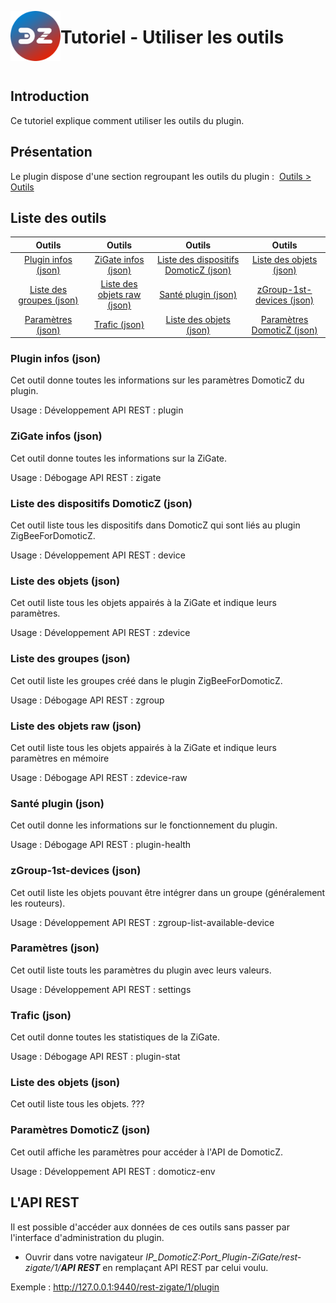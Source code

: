 <a href="Home.md"><img align="left" width="80" height="80" src="../Images/logo_Z4D.png" alt="Logo"></a>

# Tutoriel - Utiliser les outils

</br>

## Introduction

Ce tutoriel explique comment utiliser les outils du plugin.

## Présentation

Le plugin dispose d'une section regroupant les outils du plugin :  [Outils > Outils](WebUI_Outils.md#outils)


## Liste des outils

| Outils  | Outils   | Outils   | Outils   |
| :-----: |:-------:|:-------:|:-------:|
| [Plugin infos (json)](#plugin-infos-json) | [ZiGate infos (json)](#zigate-infos-json) | [Liste des dispositifs DomoticZ (json)](#liste-des-dispositifs-domoticz-json) | [Liste des objets (json)](#liste-des-%objets-json) |
| [Liste des groupes (json)](#liste-des-groupes-json) | [Liste des objets raw (json)](#liste-des-objets-raw-json) | [Santé plugin (json)](#sant%C3%A9-plugin-json) | [zGroup-1st-devices (json)](#zgroup-1st-devices-json) |
| [Paramètres (json)](#param%C3%A8tres-json) | [Trafic (json)](#trafic-json) | [Liste des objets (json)](#liste-des-objets-json) | [Paramètres DomoticZ (json)](#param%C3%A8tres-domoticz-json) |


### Plugin infos (json)

Cet outil donne toutes les informations sur les paramètres DomoticZ du plugin.

Usage : Développement
API REST : plugin

### ZiGate infos (json)

Cet outil donne toutes les informations sur la ZiGate.

Usage : Débogage
API REST : zigate

### Liste des dispositifs DomoticZ (json)

Cet outil liste tous les dispositifs dans DomoticZ qui sont liés au plugin ZigBeeForDomoticZ.

Usage : Développement
API REST : device

### Liste des objets (json)

Cet outil liste tous les objets appairés à la ZiGate et indique leurs paramètres.

Usage : Développement
API REST : zdevice

### Liste des groupes (json)

Cet outil liste les groupes créé dans le plugin ZigBeeForDomoticZ.

Usage : Débogage
API REST : zgroup

### Liste des objets raw (json)

Cet outil liste tous les objets appairés à la ZiGate et indique leurs paramètres en mémoire

Usage : Débogage
API REST : zdevice-raw

### Santé plugin (json)

Cet outil donne les informations sur le fonctionnement du plugin.

Usage : Débogage
API REST : plugin-health

### zGroup-1st-devices (json)

Cet outil liste les objets pouvant être intégrer dans un groupe (généralement les routeurs).

Usage : Développement
API REST : zgroup-list-available-device

### Paramètres (json)

Cet outil liste touts les paramètres du plugin avec leurs valeurs.

Usage : Développement
API REST : settings

### Trafic (json)

Cet outil donne toutes les statistiques de la ZiGate.

Usage : Débogage
API REST : plugin-stat

### Liste des objets (json)

Cet outil liste tous les objets. ???

### Paramètres DomoticZ (json)

Cet outil affiche les paramètres pour accéder à l'API de DomoticZ.

Usage : Développement
API REST : domoticz-env


## L'API REST

Il est possible d'accéder aux données de ces outils sans passer par l'interface d'administration du plugin.

* Ouvrir dans votre navigateur *IP_DomoticZ:Port_Plugin-ZiGate/rest-zigate/1/__API REST__* en remplaçant API REST par celui voulu.

Exemple : http://127.0.0.1:9440/rest-zigate/1/plugin

